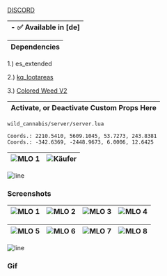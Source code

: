 [DISCORD](https://discord.com/invite/mpz2hJ6PM6)

|- ✅ Available in [de]|
|---|

|Dependencies|
|---|


1.) es_extended

2.) [kq_lootareas](https://kuzquality.com/package/5355106)

3.) [Colored Weed V2](https://bzzz.tebex.io/package/5954200)


|Activate, or Deactivate Custom Props Here|
|---|

```yarn
wild_cannabis/server/server.lua
```

```yarn
Coords.: 2210.5410, 5609.1045, 53.7273, 243.8381
Coords.: -342.6369, -2448.9673, 6.0006, 12.6425
```
|![MLO 1](https://github.com/user-attachments/assets/0b429fe3-67d2-4ca1-af12-4cb1da93ea88)|![Käufer](https://github.com/user-attachments/assets/c82f4b33-6881-4037-a229-a2f6c8c61927)|
|---|---|

![line](https://github.com/bylickilabs/bylickilabs/assets/109308073/bfd77a60-d426-4470-b417-fdbab0166188) 

### Screenshots
|![MLO 1](https://github.com/user-attachments/assets/cc8da794-c775-4525-a53e-d18375282303)|![MLO 2](https://github.com/user-attachments/assets/a83eb63e-3d8a-420e-a8c8-2ad5af28dcf8)|![MLO 3](https://github.com/user-attachments/assets/011f9799-d00f-440a-90cf-b41d0d0f8cec)|![MLO 4](https://github.com/user-attachments/assets/da32a0a5-9292-45c6-803c-9af6a8cee31a)|
|---|---|---|---|

![MLO 5](https://github.com/user-attachments/assets/d5a3116a-1df0-482e-84e3-23ac505b1e4b)|![MLO 6](https://github.com/user-attachments/assets/4031d927-6e8f-4688-8bac-fbe8f9341140)|![MLO 7](https://github.com/user-attachments/assets/043a38af-b3dc-4234-b880-b3d691f70e2b)|![MLO 8](https://github.com/user-attachments/assets/e11e8c06-80e1-4049-8aef-ca2d921592fc)|
|---|---|---|---|

![line](https://github.com/bylickilabs/bylickilabs/assets/109308073/bfd77a60-d426-4470-b417-fdbab0166188) 

### Gif
